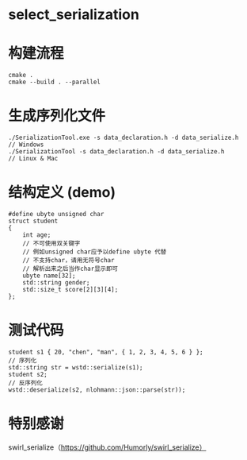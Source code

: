 # select_serialization
# 构建流程
	cmake .
	cmake --build . --parallel

# 生成序列化文件
	./SerializationTool.exe -s data_declaration.h -d data_serialize.h     // Windows
	./SerializationTool -s data_declaration.h -d data_serialize.h         // Linux & Mac

# 结构定义 (demo)
	#define ubyte unsigned char
	struct student
	{
	    int age;
	    // 不可使用双关键字
	    // 例如unsigned char应予以define ubyte 代替
	    // 不支持char，请用无符号char
	    // 解析出来之后当作char显示即可
	    ubyte name[32];
	    std::string gender;
	    std::size_t score[2][3][4];
	};

# 测试代码
	student s1 { 20, "chen", "man", { 1, 2, 3, 4, 5, 6 } };
	// 序列化
	std::string str = wstd::serialize(s1);
	student s2;
	// 反序列化
	wstd::deserialize(s2, nlohmann::json::parse(str));
# 特别感谢
swirl_serialize（https://github.com/Humorly/swirl_serialize）
